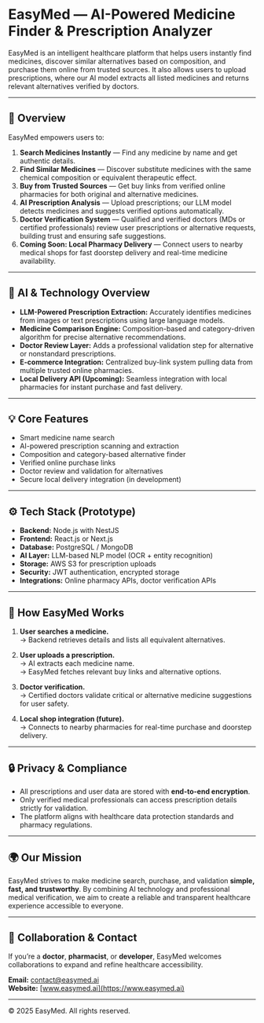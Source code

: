 # EasyMed — AI-Powered Medicine Finder & Prescription Analyzer

EasyMed is an intelligent healthcare platform that helps users instantly find medicines, discover similar alternatives based on composition, and purchase them online from trusted sources. It also allows users to upload prescriptions, where our AI model extracts all listed medicines and returns relevant alternatives verified by doctors.

---

## 🚀 Overview

EasyMed empowers users to:
1. **Search Medicines Instantly** — Find any medicine by name and get authentic details.
2. **Find Similar Medicines** — Discover substitute medicines with the same chemical composition or equivalent therapeutic effect.
3. **Buy from Trusted Sources** — Get buy links from verified online pharmacies for both original and alternative medicines.
4. **AI Prescription Analysis** — Upload prescriptions; our LLM model detects medicines and suggests verified options automatically.
5. **Doctor Verification System** — Qualified and verified doctors (MDs or certified professionals) review user prescriptions or alternative requests, building trust and ensuring safe suggestions.
6. **Coming Soon: Local Pharmacy Delivery** — Connect users to nearby medical shops for fast doorstep delivery and real-time medicine availability.

---

## 🧠 AI & Technology Overview

- **LLM-Powered Prescription Extraction:** Accurately identifies medicines from images or text prescriptions using large language models.
- **Medicine Comparison Engine:** Composition-based and category-driven algorithm for precise alternative recommendations.
- **Doctor Review Layer:** Adds a professional validation step for alternative or nonstandard prescriptions.
- **E-commerce Integration:** Centralized buy-link system pulling data from multiple trusted online pharmacies.
- **Local Delivery API (Upcoming):** Seamless integration with local pharmacies for instant purchase and fast delivery.

---

## 💡 Core Features

- Smart medicine name search  
- AI-powered prescription scanning and extraction  
- Composition and category-based alternative finder  
- Verified online purchase links  
- Doctor review and validation for alternatives  
- Secure local delivery integration (in development)

---

## ⚙️ Tech Stack (Prototype)

- **Backend:** Node.js with NestJS  
- **Frontend:** React.js or Next.js  
- **Database:** PostgreSQL / MongoDB  
- **AI Layer:** LLM-based NLP model (OCR + entity recognition)  
- **Storage:** AWS S3 for prescription uploads  
- **Security:** JWT authentication, encrypted storage  
- **Integrations:** Online pharmacy APIs, doctor verification APIs  

---

## 🧩 How EasyMed Works

1. **User searches a medicine.**  
   → Backend retrieves details and lists all equivalent alternatives.  

2. **User uploads a prescription.**  
   → AI extracts each medicine name.  
   → EasyMed fetches relevant buy links and alternative options.  

3. **Doctor verification.**  
   → Certified doctors validate critical or alternative medicine suggestions for user safety.  

4. **Local shop integration (future).**  
   → Connects to nearby pharmacies for real-time purchase and doorstep delivery.  

---

## 🔒 Privacy & Compliance

- All prescriptions and user data are stored with **end-to-end encryption**.  
- Only verified medical professionals can access prescription details strictly for validation.  
- The platform aligns with healthcare data protection standards and pharmacy regulations.

---

## 🌍 Our Mission

EasyMed strives to make medicine search, purchase, and validation **simple, fast, and trustworthy**. By combining AI technology and professional medical verification, we aim to create a reliable and transparent healthcare experience accessible to everyone.

---

## 🤝 Collaboration & Contact

If you’re a **doctor**, **pharmacist**, or **developer**, EasyMed welcomes collaborations to expand and refine healthcare accessibility.

**Email:** contact@easymed.ai  
**Website:** [www.easymed.ai](https://www.easymed.ai)

---

© 2025 EasyMed. All rights reserved.
